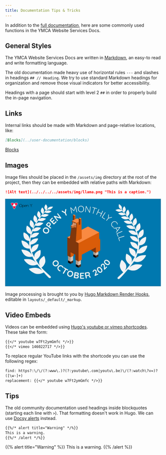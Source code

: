 ```yaml
---
title: Documentation Tips & Tricks
---
```


In addition to the [full documentation](/docs/contribution-guidelines/#useful-resources), here are some commonly used functions in the YMCA Website Services Docs.

## General Styles

The YMCA Website Services Docs are written in [Markdown](https://commonmark.org/help/), an easy-to read and write formatting language.

The old documentation made heavy use of horizontal rules `---` and slashes in headings `## // Heading`. We try to use standard Markdown headings for organization and remove those visual indicators for better accessibility.

Headings with a page should start with level 2 `##` in order to properly build the in-page navigation.

## Links

Internal links should be made with Markdown and page-relative locations, like:

```markdown
[Blocks](../user-documentation/blocks)
```

[Blocks](../user-documentation/blocks)

## Images

Image files should be placed in the `/assets/img` directory at the root of the project, then they can be embedded with relative paths with Markdown:

```markdown
![Alt text](../../../../assets/img/llama.png "This is a caption.")
```

![A very adorable llama.](../../../../assets/img/llama.png "A very adorable llama")

Image processing is brought to you by [Hugo Markdown Render Hooks](https://gohugo.io/templates/render-hooks/), editable in `layouts/_default/_markup`.



## Video Embeds

Videos can be embedded using [Hugo's youtube or vimeo shortcodes](https://gohugo.io/content-management/shortcodes/#youtube). These take the form:

```go-html-template
{{</* youtube w7Ft2ymGmfc */>}}
{{</* vimeo 146022717 */>}}
```

To replace regular YouTube links with the shortcode you can use the following regex:

```go-html-template
find: https?:\/\/(?:www\.)?(?:youtube\.com|youtu\.be)\/(?:watch\?v=)?([\w-]+)
replacement: {{</* youtube w7Ft2ymGmfc */>}}
```

## Tips

The old community documentation used headings inside blockquotes (starting each line with `>`). That formatting doesn't work in Hugo. We can use [Docsy alerts](https://www.docsy.dev/docs/adding-content/shortcodes/#alert) instead.

```go-html-template
{{%/* alert title="Warning" */%}}
This is a warning.
{{%/* /alert */%}}
```

{{% alert title="Warning" %}}
This is a warning.
{{% /alert %}}